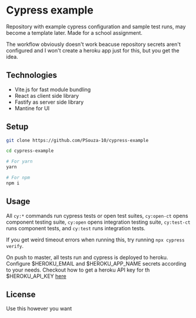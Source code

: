 # Cypress example

Repository with example cypress configuration and sample test runs, may become a template later. Made for a school assignment.

The workflow obviously doesn't work beacuse repository secrets aren't configured and I won't create a heroku app just for this, but you get the idea.

## Technologies

- Vite.js for fast module bundling
- React as client side library
- Fastify as server side library
- Mantine for UI

## Setup

```bash
git clone https://github.com/PSouza-10/cypress-example

cd cypress-example

# For yarn
yarn

# For npm
npm i
```

## Usage

All `cy:*` commands run cypress tests or open test suites, `cy:open-ct` opens component testing suite, `cy:open` opens integration testing suite, `cy:test-ct` runs component tests, and `cy:test` runs integration tests.

If you get weird timeout errors when running this, try running `npx cypress verify`.

On push to master, all tests run and cypress is deployed to heroku. Configure $HEROKU_EMAIL and $HEROKU_APP_NAME secrets according to your needs. Checkout how to get a heroku API key for th $HEROKU_API_KEY [here](https://help.heroku.com/PBGP6IDE/how-should-i-generate-an-api-key-that-allows-me-to-use-the-heroku-platform-api)

## License

Use this however you want




